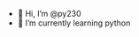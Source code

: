 - 👋 Hi, I’m @py230
- 🌱 I’m currently learning python


<!---
py2307/py2307 is a ✨ special ✨ repository because its `README.md` (this file) appears on your GitHub profile.
You can click the Preview link to take a look at your changes.
--->
